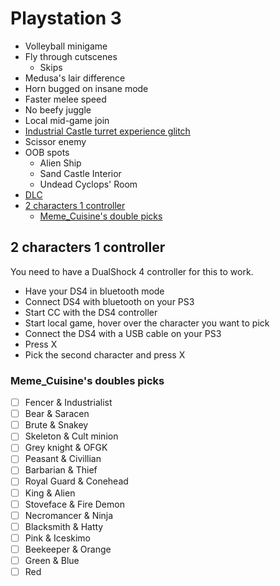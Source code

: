 # Playstation 3

- Volleyball minigame
- Fly through cutscenes
  - Skips
- Medusa's lair difference
- Horn bugged on insane mode
- Faster melee speed
- No beefy juggle
- Local mid-game join
- [Industrial Castle turret experience glitch](https://youtu.be/o2-eUMzPpLw)
- Scissor enemy
- OOB spots
  - Alien Ship
  - Sand Castle Interior
  - Undead Cyclops' Room
- [DLC](/Platforms/DLC.md#ps3)
- [2 characters 1 controller](#2chars1controller)
  - [Meme_Cuisine's double picks](#memespicks)

## <a name="2chars1controller"></a>2 characters 1 controller

You need to have a DualShock 4 controller for this to work.

- Have your DS4 in bluetooth mode
- Connect DS4 with bluetooth on your PS3
- Start CC with the DS4 controller
- Start local game, hover over the character you want to pick
- Connect the DS4 with a USB cable on your PS3
- Press X
- Pick the second character and press X

### <a name="memespicks"></a>Meme_Cuisine's doubles picks

- [ ] Fencer & Industrialist
- [ ] Bear & Saracen
- [ ] Brute & Snakey
- [ ] Skeleton & Cult minion
- [ ] Grey knight & OFGK
- [ ] Peasant & Civillian
- [ ] Barbarian & Thief
- [ ] Royal Guard & Conehead
- [ ] King & Alien
- [ ] Stoveface & Fire Demon
- [ ] Necromancer & Ninja
- [ ] Blacksmith & Hatty
- [ ] Pink & Iceskimo
- [ ] Beekeeper & Orange
- [ ] Green & Blue
- [ ] Red
